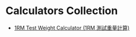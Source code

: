 # Calculators Collection

- [1RM Test Weight Calculator (1RM 測試重量計算)](./Calculators/1RM_weight.html)
